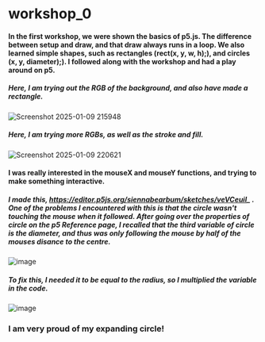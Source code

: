 # workshop_0

#### In the first workshop, we were shown the basics of p5.js. The difference between setup and draw, and that draw always runs in a loop. We also learned simple shapes, such as rectangles (rect(x, y, w, h);), and circles (x, y, diameter);). I followed along with the workshop and had a play around on p5. 

##### Here, I am trying out the RGB of the background, and also have made a rectangle.
![Screenshot 2025-01-09 215948](https://github.com/user-attachments/assets/4ab24925-6ebd-4fa9-b0fd-b3711b77ea26)

##### Here, I am trying more RGBs, as well as the stroke and fill.
![Screenshot 2025-01-09 220621](https://github.com/user-attachments/assets/18358a7c-6b7b-4811-84aa-e0fe4d18ed93)

#### I was really interested in the mouseX and mouseY functions, and trying to make something interactive. 
##### I made this, https://editor.p5js.org/siennabearbum/sketches/veVCeuil_  . One of the problems I encountered with this is that the circle wasn't touching the mouse when it followed. After going over the properties of circle on the p5 Reference page, I recalled that the third variable of circle is the diameter, and thus was only following the mouse by half of the mouses disance to the centre. 
![image](https://github.com/user-attachments/assets/1512afe2-c783-4e99-844c-13c97db55ace)
##### To fix this, I needed it to be equal to the radius, so I multiplied the variable in the code.
![image](https://github.com/user-attachments/assets/06b4ebb5-bbbb-4762-b1bf-99b37535eb23)

### I am very proud of my expanding circle!


